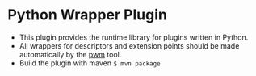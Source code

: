 # Python Wrapper Plugin #
*  This plugin provides the runtime library for plugins written in Python.
*  All wrappers for descriptors and extension points should be made automatically by the [pwm](../pwm) tool.
*  Build the plugin with maven `$ mvn package`
